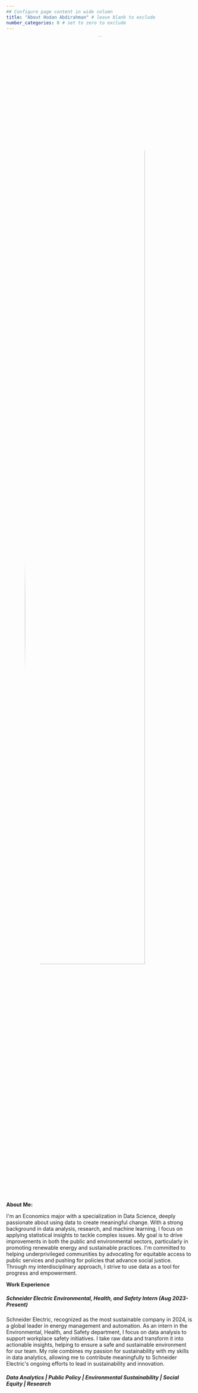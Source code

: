 ```yaml
---
## Configure page content in wide column
title: "About Hodan Abdirahman" # leave blank to exclude
number_categories: 0 # set to zero to exclude
---
```


<style>
img.two {
  height: 80%;
  width: 80%;
  border-radius: 50%;  /* Makes the image round */
  display: block;      /* Centers the image horizontally */
  margin: auto;        /* Centers the image horizontally */
}
</style>

</head>

<body>

<img class="two" src="/img/me2.png" alt="drawing"/>

**About Me:**

I'm an Economics major with a specialization in Data Science, deeply passionate about using data to create meaningful change. With a strong background in data analysis, research, and machine learning, I focus on applying statistical insights to tackle complex issues. My goal is to drive improvements in both the public and environmental sectors, particularly in promoting renewable energy and sustainable practices. I'm committed to helping underprivileged communities by advocating for equitable access to public services and pushing for policies that advance social justice. Through my interdisciplinary approach, I strive to use data as a tool for progress and empowerment.

**Work Experience**

##### *Schneider Electric Environmental, Health, and Safety Intern (Aug 2023-Present)*

Schneider Electric, recognized as the most sustainable company in 2024, is a global leader in energy management and automation. As an intern in the Environmental, Health, and Safety department, I focus on data analysis to support workplace safety initiatives. I take raw data and transform it into actionable insights, helping to ensure a safe and sustainable environment for our team. My role combines my passion for sustainability with my skills in data analytics, allowing me to contribute meaningfully to Schneider Electric's ongoing efforts to lead in sustainability and innovation.

##### Data Analytics \| Public Policy \| Environmental Sustainability \| Social Equity \| Research
